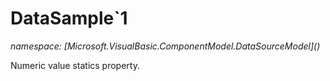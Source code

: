 ﻿# DataSample`1
_namespace: [Microsoft.VisualBasic.ComponentModel.DataSourceModel](<a href="#" onClick="load('/docs/Microsoft.VisualBasic.ComponentModel.DataSourceModel/index.md')"></a>)_

Numeric value statics property.





